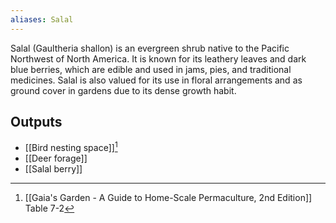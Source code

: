 ```yaml
---
aliases: Salal
---
```

Salal (Gaultheria shallon) is an evergreen shrub native to the Pacific Northwest of North America. It is known for its leathery leaves and dark blue berries, which are edible and used in jams, pies, and traditional medicines. Salal is also valued for its use in floral arrangements and as ground cover in gardens due to its dense growth habit.
## Outputs
- [[Bird nesting space]][^1]
- [[Deer forage]]
- [[Salal berry]]

[^1]: [[Gaia's Garden - A Guide to Home-Scale Permaculture, 2nd Edition]] Table 7-2